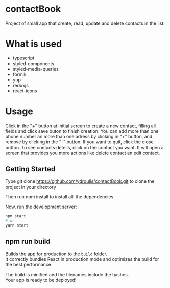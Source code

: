 # contactBook

Project of small app that create, read, update and delete contacts in the list.

# What is used

- typescript
- styled-components
- styled-media-queries
- formik
- yup
- reduxjs
- react-icons

# Usage

Click in the "+" button at initial screen to create a new contact, filling all fields and click save buton to finish creation. You can add more than one phone number an more than one adress by clicking in "+" button, and remove by clicking in the "-" button. If you want to quit, click the close button.
To see contacts deteils, click on the contact you want. It will open a screen that provides you more actions like delete contact an edit contact.

## Getting Started

Type git clone https://github.com/ydroulis/contactBook.git to clone the project in your directory

Then run npm install to install alll the dependencies

Now, run the development server:

```bash
npm start
# or
yarn start
```

## npm run build

Builds the app for production to the `build` folder.\
It correctly bundles React in production mode and optimizes the build for the best performance.

The build is minified and the filenames include the hashes.\
Your app is ready to be deployed!

